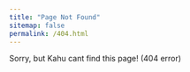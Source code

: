 ```yaml
---
title: "Page Not Found"
sitemap: false
permalink: /404.html
---
```


Sorry, but Kahu cant find this page! (404 error)
